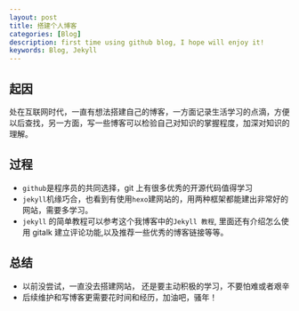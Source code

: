 ```yaml
---
layout: post
title: 搭建个人博客
categories: [Blog]
description: first time using github blog, I hope will enjoy it!
keywords: Blog, Jekyll
---
```


## 起因

处在互联网时代，一直有想法搭建自己的博客，一方面记录生活学习的点滴，方便以后查找，另一方面，写一些博客可以检验自己对知识的掌握程度，加深对知识的理解。

## 过程

- `github`是程序员的共同选择，git 上有很多优秀的开源代码值得学习
- `jekyll`机缘巧合，也看到有使用`hexo`建网站的，用两种框架都能建出非常好的网站，需要多学习。
- `jekyll` 的简单教程可以参考这个我博客中的`Jekyll 教程`, 里面还有介绍怎么使用 gitalk 建立评论功能,以及推荐一些优秀的博客链接等等。

## 总结

- 以前没尝试，一直没去搭建网站， 还是要主动积极的学习，不要怕难或者艰辛
- 后续维护和写博客更需要花时间和经历，加油吧，骚年！
